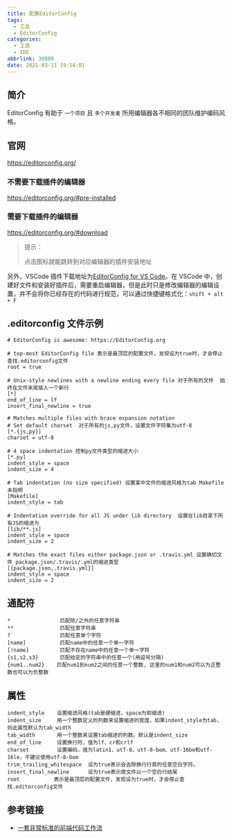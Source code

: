 ```yaml
---
title: 配置EditorConfig
tags:
  - 工具
  - EditorConfig
categories:
  - 工具
  - IDE
abbrlink: 30080
date: 2021-03-11 19:54:01
---
```


## 简介

EditorConfig 有助于 `一个项目` 且 `多个开发者` 所用编辑器各不相同的团队维护编码风格。

## 官网

https://editorconfig.org/

### 不需要下载插件的编辑器

https://editorconfig.org/#pre-installed

### 需要下载插件的编辑器

https://editorconfig.org/#download

<!-- more -->

> 提示：
>
> 点击图标就能跳转到对应编辑器的插件安装地址

另外，VSCode 插件下载地址为[EditorConfig for VS Code](https://marketplace.visualstudio.com/items?itemName=EditorConfig.EditorConfig)。在 VSCode 中，创建好文件和安装好插件后，需要重启编辑器，但是此时只是修改编辑器的编辑设置，并不会将你已经存在的代码进行规范，可以通过快捷键格式化：`shift + alt + F`

## .editorconfig 文件示例

```shell
# EditorConfig is awesome: https://EditorConfig.org

# top-most EditorConfig file 表示是最顶层的配置文件，发现设为true时，才会停止查找.editorconfig文件
root = true

# Unix-style newlines with a newline ending every file 对于所有的文件  始终在文件末尾插入一个新行
[*]
end_of_line = lf
insert_final_newline = true

# Matches multiple files with brace expansion notation
# Set default charset  对于所有的js,py文件，设置文件字符集为utf-8
[*.{js,py}]
charset = utf-8

# 4 space indentation 控制py文件类型的缩进大小
[*.py]
indent_style = space
indent_size = 4

# Tab indentation (no size specified) 设置某中文件的缩进风格为tab Makefile未指明
[Makefile]
indent_style = tab

# Indentation override for all JS under lib directory  设置在lib目录下所有JS的缩进为
[lib/**.js]
indent_style = space
indent_size = 2

# Matches the exact files either package.json or .travis.yml 设置确切文件 package.json/.travis/.yml的缩进类型
[{package.json,.travis.yml}]
indent_style = space
indent_size = 2
```

## 通配符

```shell
*                匹配除/之外的任意字符串
**               匹配任意字符串
?                匹配任意单个字符
[name]           匹配name中的任意一个单一字符
[!name]          匹配不存在name中的任意一个单一字符
{s1,s2,s3}       匹配给定的字符串中的任意一个(用逗号分隔)
{num1..num2}    匹配num1到num2之间的任意一个整数, 这里的num1和num2可以为正整数也可以为负整数
```

## 属性

```shell
indent_style    设置缩进风格(tab是硬缩进，space为软缩进)
indent_size     用一个整数定义的列数来设置缩进的宽度，如果indent_style为tab，则此属性默认为tab_width
tab_width       用一个整数来设置tab缩进的列数。默认是indent_size
end_of_line     设置换行符，值为lf、cr和crlf
charset         设置编码，值为latin1、utf-8、utf-8-bom、utf-16be和utf-16le，不建议使用utf-8-bom
trim_trailing_whitespace  设为true表示会去除换行行首的任意空白字符。
insert_final_newline      设为true表示使文件以一个空白行结尾
root           表示是最顶层的配置文件，发现设为true时，才会停止查找.editorconfig文件
```

## 参考链接

- [一套非常标准的前端代码工作流](https://mp.weixin.qq.com/s/_Xu2GlgDJm-dgzjcXQlC4w)
